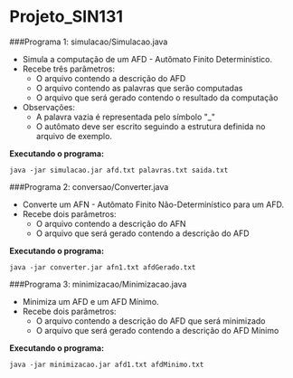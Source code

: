 # Projeto_SIN131

###Programa 1: simulacao/Simulacao.java
- Simula a computação de um AFD - Autômato Finito Determinístico.
- Recebe três parâmetros:
	- O arquivo contendo a descrição do AFD
	- O arquivo contendo as palavras que serão computadas
	- O arquivo que será gerado contendo o resultado da computação
- Observações:
	- A palavra vazia é representada pelo símbolo "_"
	- O autômato deve ser escrito seguindo a estrutura definida no 		arquivo de exemplo.

**Executando o programa:**
```
java -jar simulacao.jar afd.txt palavras.txt saida.txt
```

###Programa 2: conversao/Converter.java
- Converte um AFN - Autômato Finito Não-Determinístico para um AFD.
- Recebe dois parâmetros:
	- O arquivo contendo a descrição do AFN
	- O arquivo que será gerado contendo a descrição do AFD

**Executando o programa:**
```
java -jar converter.jar afn1.txt afdGerado.txt
```

###Programa 3: minimizacao/Minimizacao.java
- Minimiza um AFD e um AFD Mínimo.
- Recebe dois parâmetros:
	- O arquivo contendo a descrição do AFD que será minimizado
	- O arquivo que será gerado contendo a descrição do AFD Mínimo

**Executando o programa:**
```
java -jar minimizacao.jar afd1.txt afdMinimo.txt
```